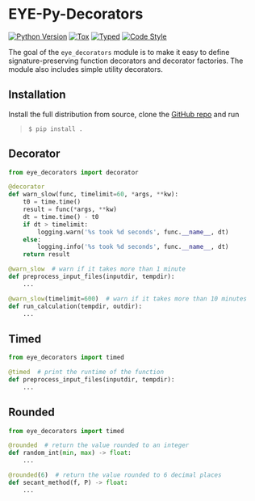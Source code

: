 # EYE-Py-Decorators

[![Python Version][pyv-img]][pyv-url]
[![Tox][tox-img]][tox-url]
[![Typed][mpy-img]][mpy-url]
[![Code Style][pep-img]][pep-url]

The goal of the `eye_decorators` module is to make it easy to define signature-preserving function decorators and decorator factories.
The module also includes simple utility decorators.

## Installation

Install the full distribution from source, clone the [GitHub repo](https://github.com/evaneliasyoung/eye-py-decorators) and run

> `$ pip install .`

## Decorator

```py
from eye_decorators import decorator

@decorator
def warn_slow(func, timelimit=60, *args, **kw):
    t0 = time.time()
    result = func(*args, **kw)
    dt = time.time() - t0
    if dt > timelimit:
        logging.warn('%s took %d seconds', func.__name__, dt)
    else:
        logging.info('%s took %d seconds', func.__name__, dt)
    return result

@warn_slow  # warn if it takes more than 1 minute
def preprocess_input_files(inputdir, tempdir):
    ...

@warn_slow(timelimit=600)  # warn if it takes more than 10 minutes
def run_calculation(tempdir, outdir):
    ...
```

## Timed

```py
from eye_decorators import timed

@timed  # print the runtime of the function
def preprocess_input_files(inputdir, tempdir):
    ...
```

## Rounded

```py
from eye_decorators import timed

@rounded  # return the value rounded to an integer
def random_int(min, max) -> float:
    ...

@rounded(6)  # return the value rounded to 6 decimal places
def secant_method(f, P) -> float:
    ...
```

[pyv-img]: https://img.shields.io/static/v1?label=python&message=>=3.9&color=blue
[pyv-url]: https://docs.python.org/release/3.9.0/
[mpy-img]: https://img.shields.io/badge/mypy-checked-2A6DB2.svg
[mpy-url]: https://mypy-lang.org/
[tox-img]: https://github.com/evaneliasyoung/eye-py-decorators/actions/workflows/tox.yml/badge.svg
[tox-url]: https://github.com/evaneliasyoung/eye-py-decorators/actions/workflows/tox.yml
[pep-img]: https://img.shields.io/badge/code%20style-pep8-orange.svg
[pep-url]: https://www.python.org/dev/peps/pep-0008/
